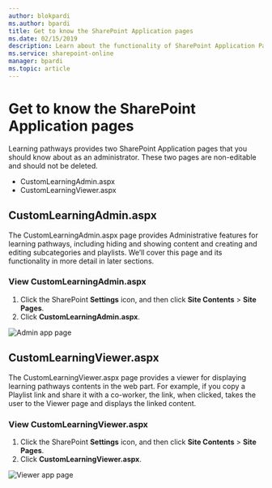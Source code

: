 ```yaml
---
author: blokpardi
ms.author: bpardi
title: Get to know the SharePoint Application pages
ms.date: 02/15/2019
description: Learn about the functionality of SharePoint Application Pages in Microsoft 365 learning pathways
ms.service: sharepoint-online
manager: bpardi
ms.topic: article
---
```


# Get to know the SharePoint Application pages

Learning pathways provides two SharePoint Application pages that you should know about as an administrator. These two pages are non-editable and should not be deleted. 

- CustomLearningAdmin.aspx
- CustomLearningViewer.aspx

## CustomLearningAdmin.aspx

The CustomLearningAdmin.aspx page provides Administrative features for learning pathways, including hiding and showing content and creating and editing subcategories and playlists. We’ll cover this page and its functionality in more detail in later sections.

### View CustomLearningAdmin.aspx

1. Click the SharePoint **Settings** icon, and then click **Site Contents** > **Site Pages**. 
2. Click **CustomLearningAdmin.aspx**. 

![Admin app page](media/cg-adminapppage.png)

## CustomLearningViewer.aspx
The CustomLearningViewer.aspx page provides a viewer for displaying learning pathways contents in the web part. For example, if you copy a Playlist link and share it with a co-worker, the link, when clicked, takes the user to the Viewer page and displays the linked content. 

### View CustomLearningViewer.aspx

1. Click the SharePoint **Settings** icon, and then click **Site Contents** > **Site Pages**. 
2. Click **CustomLearningViewer.aspx**. 

![Viewer app page](media/cg-viewerapppage.png)

